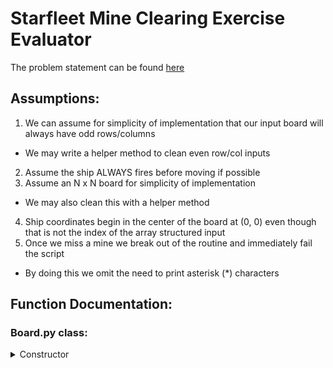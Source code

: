 # Starfleet Mine Clearing Exercise Evaluator

The problem statement can be found [here](Problem.txt)

## Assumptions:
1. We can assume for simplicity of implementation that our input board will always have odd rows/columns
  - We may write a helper method to clean even row/col inputs
2. Assume the ship ALWAYS fires before moving if possible
3. Assume an N x N board for simplicity of implementation
  - We may also clean this with a helper method
4. Ship coordinates begin in the center of the board at (0, 0) even though that is not the index of the array structured input
5. Once we miss a mine we break out of the routine and immediately fail the script
  - By doing this we omit the need to print asterisk (\*) characters


## Function Documentation:
### Board.py class:
<details>
  <summary>Constructor</summary>
</details>
